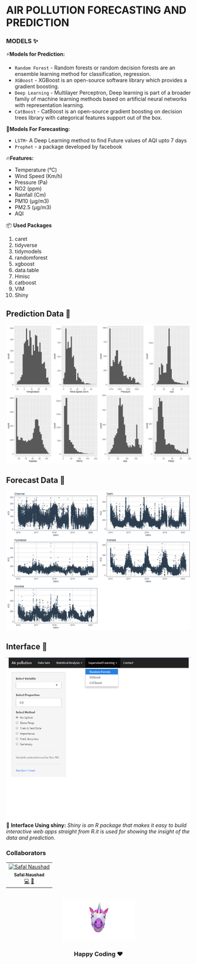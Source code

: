 # AIR POLLUTION FORECASTING AND PREDICTION
### MODELS ✨


⚡️**Models for Prediction:**
 - `Random Forest` - Random forests or random decision forests are an ensemble learning method for classification, regression.
 - `XGBoost` - XGBoost is an open-source software library which provides a gradient boosting.
 - `Deep Learning` - Multilayer Perceptron, Deep learning is part of a broader family of machine learning methods based on artificial   neural networks with representation learning.
 - `CatBoost` - CatBoost is an open-source gradient boosting on decision trees library with categorical features support out of the box.

🌈**Models For Forecasting:**

 - `LSTM`- A Deep Learning method to find Future values of AQI upto 7 days 
 - `Prophet` - a package developed by facebook


🔥**Features:**
 - Temperature (°C)
 - Wind Speed (Km/h)
 - Pressure (Pa)
 - NO2 (ppm)
 - Rainfall (Cm)
 - PM10 (μg/m3)
 - PM2.5 (μg/m3)
 - AQI


📦 **Used Packages**
 1. caret
 2. tidyverse
 3. tidymodels
 4. randomforest
 5. xgboost
 6. data.table
 7. Hmisc
 8. catboost
 9. VIM
 10. Shiny
 ## Prediction Data 📝
 ![](images/Histogram.png)
 ## Forecast Data 📝
 ![](images/Forecast.png)
 
 ## Interface 🔮
 ![](images/air.png)
🚀 **Interface Using shiny:**
_Shiny is an R package that makes it easy to build interactive web apps straight from R.it is used for showing the insight of the data and prediction._
### Collaborators <!-- ALL-CONTRIBUTORS-BADGE:START - Do not remove or modify this section -->
<!-- ALL-CONTRIBUTORS-BADGE:END -->

<!-- ALL-CONTRIBUTORS-LIST:START - Do not remove or modify this section -->
<!-- prettier-ignore -->
<table>
  <tr>
   <td align="center"><a href="https://github.com/SafalNaushad"><img src="https://avatars.githubusercontent.com/u/59273202?v=4" width="100px;" alt="Safal Naushad"/><br><sub><b>Safal Naushad</b></sub></a><br /><a href="https://github.com/SafalNaushad" title="Code">💻</a> <a href="#design-Safal_Naushad" title="Design">🎨</a></td>
 </tr>
</table>
<div align="center">
  <br>
  <a href="https://postwoman.io"><img src="https://raw.githubusercontent.com/liyasthomas/templates/master/assets/logo.gif" alt="Postwoman.io" width="200"></a>
  <br>
  <h3>Happy Coding ❤︎</h3>
</div>
